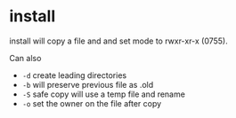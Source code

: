 # install

install will copy a file and and set mode to rwxr-xr-x (0755).

Can also

- `-d` create leading directories
- `-b` will preserve previous file as .old
- `-S` safe copy will use a temp file and rename
- `-o` set the owner on the file after copy
